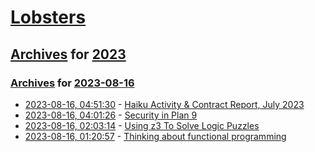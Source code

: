 # [Lobsters](../../../README.md)

## [Archives](../../index.md) for [2023](../index.md)

### [Archives](../../index.md) for [2023-08-16](index.md)

* [2023-08-16, 04:51:30](https://lobste.rs/s/gh9yu9/haiku_activity_contract_report_july_2023) - [Haiku Activity & Contract Report, July 2023](https://www.haiku-os.org/blog/waddlesplash/2023-08-15_haiku_activity_contract_report_july_2023/)
* [2023-08-16, 04:01:26](https://lobste.rs/s/mdpbje/security_plan_9) - [Security in Plan 9](https://doc.cat-v.org/plan_9/4th_edition/papers/auth)
* [2023-08-16, 02:03:14](https://lobste.rs/s/aade0u/using_z3_solve_logic_puzzles) - [Using z3 To Solve Logic Puzzles](https://www.wdj-consulting.com/blog/logicpuzzle-z3/)
* [2023-08-16, 01:20:57](https://lobste.rs/s/qgoksp/thinking_about_functional_programming) - [Thinking about functional programming](https://notes.eatonphil.com/2023-08-15-thinking-about-functional-programming.html)

